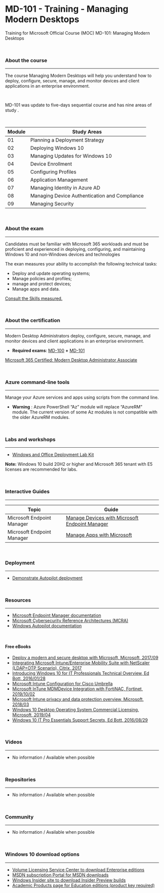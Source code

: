 # MD-101 - Training - Managing Modern Desktops
Training for Microsoft Official Course (MOC) MD-101: Managing Modern Desktops

  
<br>

### About the course
----------
The course Managing Modern Desktops will help you understand how to deploy, configure, secure, manage, and monitor devices and client applications in an enterprise environment.
  
<br>

MD-101 was update to five-days sequential course and has nine areas of study .

<br>
 
| Module | Study Areas |
| --- | --- |
| 01 | Planning a Deployment Strategy  |
| 02 | Deploying Windows 10 | 
| 03 | Managing Updates for Windows 10 |
| 04 | Device Enrollment | 
| 05 | Configuring Profiles | 
| 06 | Application Management | 
| 07 | Managing Identity in Azure AD |
| 08 | Managing Device Authentication and Compliance |
| 09 | Managing Security | 


<br>

### About the exam
----------
Candidates must be familiar with Microsoft 365 workloads and must be proficient and experienced in deploying, configuring, and maintaining Windows 10 and non-Windows devices and technologies

The exan measures your ability to accomplish the following technical tasks:
 * Deploy and update operating systems;
 * Manage policies and profiles; 
 * manage and protect devices;
 * Manage apps and data.

[Consult the Skills measured.](https://docs.microsoft.com/en-us/learn/certifications/exams/md-101)

<br>

### About the certification
----------
Modern Desktop Administrators deploy, configure, secure, manage, and monitor devices and client applications in an enterprise environment.

 * **Required exams**: [MD-100](https://docs.microsoft.com/en-us/learn/certifications/modern-desktop/) **+** [MD-101](https://docs.microsoft.com/en-us/learn/certifications/modern-desktop/)

[Microsoft 365 Certified: Modern Desktop Administrator Associate](https://docs.microsoft.com/en-us/learn/certifications/modern-desktop/)

 
<br>

 ### Azure command-line tools
 ----------
 Manage your Azure services and apps using scripts from the command line.
  * **Warning** : Azure PowerShell “Az” module will replace “AzureRM” module. The current version of some Az modules is not compatible with the older AzureRM modules.

<br>


### Labs and workshops
----------
  * [Windows and Office Deployment Lab Kit](https://docs.microsoft.com/microsoft-365/enterprise/modern-desktop-deployment-and-management-lab?view=o365-worldwide)

  **Note:**  Windows 10 build 20H2 or higher and Microsoft 365 tenant with E5 licenses are recommended for labs.


<br>

### Interactive Guides
----------

| Topic | Guide  |
| --- | --- |
| Microsoft Endpoint Manager | [Manage Devices with Microsoft Endpoint Manager](https://aka.ms/Manage_devices_with_Microsoft_Intune_Interactive_Guide)
| Microsoft Endpoint Manager | [Manage Apps with Microsoft](https://aka.ms/Manage_apps_with_Microsoft_Intune_Interactive_Guide) |
  
<br>

### Deployment
----------
 * [Demonstrate Autopilot deployment](https://docs.microsoft.com/en-us/windows/deployment/windows-autopilot/demonstrate-deployment-on-vm)

<br>

### Resources
----------
 * [Microsoft Endpoint Manager documentation](https://docs.microsoft.com/en-us/mem/)
 * [Microsoft Cybersecurity Reference Architectures (MCRA)](https://github.com/MicrosoftDocs/security/blob/main/Downloads/microsoft-cybersecurity-reference-architectures.pptx?raw=true)
 * [Windows Autopilot documentation](https://docs.microsoft.com/en-us/mem/autopilot/)
 


<br>

#### Free eBooks
 * [Deploy a modern and secure desktop with Microsoft, Microsoft, 2017/09](https://www.microsoft.com/en-us/download/details.aspx?id=55987)
 * [Integrating Microsoft Intune/Enterprise Mobility Suite with NetScaler (LDAP+OTP Scenario), Citrix, 2017](https://www.citrix.com/content/dam/citrix/en_us/documents/guide/integrating-microsoft-intune-enterprise-mobility-suite-with-netscaler.pdf)
 * [Introducing Windows 10 for IT Professionals Technical Overview, Ed Bott, 2016/01/28](https://aka.ms/introwin10/PDF)
 * [Microsoft Intune Configuration for Cisco Umbrella](https://support.umbrella.com/hc/en-us/article_attachments/360040699791/MS_InTune.pdf)
 * [Microsoft InTune MDMDevice Integration with FortiNAC, Fortinet, 2019/10/02](https://fortinetweb.s3.amazonaws.com/docs.fortinet.com/v2/attachments/cb87bfde-7658-11e9-81a4-00505692583a/FortiNAC_Microsoft_InTune_Integration.pdf)
 * [Microsoft Intune privacy and data protection overview, Microsoft, 2018/03](http://download.microsoft.com/download/c/a/b/cab1f9bf-1c3f-41db-8994-5b0ea35dd846/intune_privacy_and_data_protection_overview.pdf)
 * [Windows 10 Desktop Operating System Commercial Licensing, Microsoft, 2019/04 ](https://download.microsoft.com/download/2/d/1/2d14fe17-66c2-4d4c-af73-e122930b60f6/windows-10-volume-licensing-guide.pdf)
 * [Windows 10 IT Pro Essentials Support Secrets, Ed Bott, 2016/08/29](https://aka.ms/Win10Supp/MobPDF)

 <br>

### Videos
----------
 * No information / Available when possible
 
 <br>


### Repositories
----------
 * No information / Available when possible
   
 <br>


### Community
----------
 * No information / Available when possible


 <br>

### Windows 10 download options
----------
* [Volume Licensing Service Center to download Enterprise editions](https://www.microsoft.com/licensing/servicecenter/default.aspx)
* [MSDN subscription Portal for MSDN downloads](https://my.visualstudio.com/downloads)
* [Windows Insider site to download Insider Preview builds](https://www.microsoft.com/en-us/software-download/windowsinsiderpreviewiso)
* [Academic Products page for Education editions (product key required)](https://www.microsoft.com/en-us/software-download/vlacademicwindows10) 
